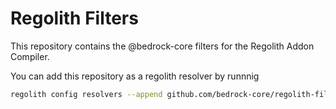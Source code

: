 # Regolith Filters

This repository contains the @bedrock-core filters for the Regolith Addon Compiler.

You can add this repository as a regolith resolver by runnnig

```bash
regolith config resolvers --append github.com/bedrock-core/regolith-filters/resolver.json
```
